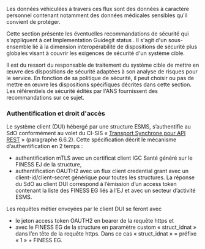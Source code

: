 Les données véhiculées à travers ces flux sont des données à caractère personnel contenant notamment des données médicales sensibles qu'il convient de protéger.

Cette section présente les éventuelles recommandations de sécurité qui s'appliquent à cet Implementation Guidegit status
. Il s'agit d'un sous-ensemble lié à la dimension interopérabilité de dispositions de sécurité plus globales visant à couvrir les exigences de sécurité d'un système cible.

Il est du ressort du responsable de traitement du système cible de mettre en œuvre des dispositions de sécurité adaptées à son analyse de risques pour le service. En fonction de sa politique de sécurité, il peut choisir ou pas de mettre en œuvre les dispositions spécifiques décrites dans cette section. Les référentiels de sécurité édités par l'ANS fournissent des recommandations sur ce sujet. 

### Authentification et droit d'accès
Le système client (DUI) hébergé par une structure ESMS, s’authentifie au SdO conformément au volet du CI-SIS « [Transport Synchrone pour API REST](https://esante.gouv.fr/services/referentiels/ci-sis/espace-publication/couche-transport) » (paragraphe 6.6.2). Cette spécification décrit le mécanisme d’authentification en 2 temps :
* authentification mTLS avec un certificat client IGC Santé généré sur le FINESS EJ de la structure,
* authentification OAUTH2 avec un flux client credential grant avec un client-id/client-secret générique pour toutes les structures.
La réponse du SdO au client DUI correspond à l’émission d’un access token contenant la liste des FINESS EG liés à l’EJ et avec un secteur d’activité ESMS. 

Les requêtes métier envoyées par le client DUI se feront avec 
*	le jeton access token OAUTH2 en bearer de la requête https et
*	avec le FINESS EG de la structure en paramètre custom « struct_idnat » dans l’en tête de la requête https. Dans ce cas « struct_idnat » = préfixe « 1 » + FINESS EG.

